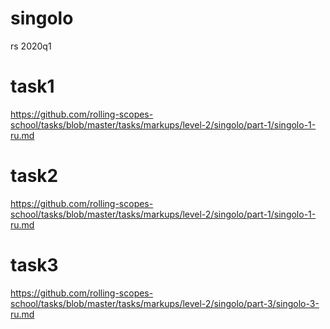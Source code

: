# singolo
rs 2020q1

# task1
https://github.com/rolling-scopes-school/tasks/blob/master/tasks/markups/level-2/singolo/part-1/singolo-1-ru.md

# task2
https://github.com/rolling-scopes-school/tasks/blob/master/tasks/markups/level-2/singolo/part-1/singolo-1-ru.md

# task3
https://github.com/rolling-scopes-school/tasks/blob/master/tasks/markups/level-2/singolo/part-3/singolo-3-ru.md
